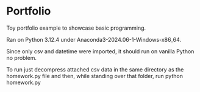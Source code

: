 # Portfolio
Toy portfolio example to showcase basic programming.

Ran on Python 3.12.4 under Anaconda3-2024.06-1-Windows-x86_64.

Since only csv and datetime were imported, it should run on vanilla Python no problem.

To run just decompress attached csv data in the same directory as the homework.py file and then, while standing over that folder, run
              python homework.py
